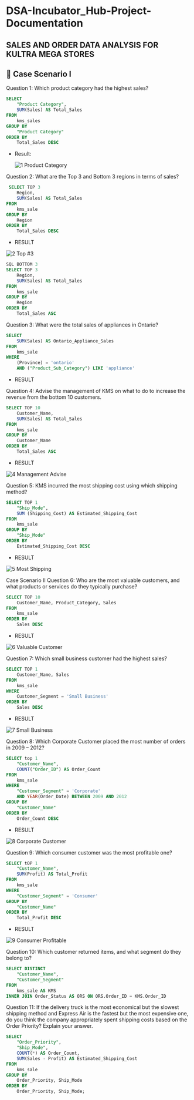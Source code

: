 # DSA-Incubator_Hub-Project-Documentation

## SALES AND ORDER DATA ANALYSIS FOR KULTRA MEGA STORES

## 📑 Case Scenario I
Question 1: Which product category had the highest sales?
        
``` SQL 
SELECT 
    "Product Category", 
    SUM(Sales) AS Total_Sales
FROM 
    kms_sales
GROUP BY 
    "Product Category"
ORDER BY 
    Total_Sales DESC 
```
- Result:

  ![1  Product Category](https://github.com/user-attachments/assets/450481c9-85a7-46ca-8e17-84b896b2afc2)

Question 2: What are the Top 3 and Bottom 3 regions in terms of sales?
``` SQL
 SELECT TOP 3
    Region, 
    SUM(Sales) AS Total_Sales
FROM 
    kms_sale
GROUP BY 
    Region
ORDER BY 
    Total_Sales DESC
```
- RESULT

![2  Top #3](https://github.com/user-attachments/assets/ad97c8e2-d6c4-4795-b89c-746f52e0ae70)

``` SQL
SQL BOTTOM 3
SELECT TOP 3
    Region, 
    SUM(Sales) AS Total_Sales
FROM 
    kms_sale
GROUP BY 
    Region
ORDER BY 
    Total_Sales ASC
```
Question 3: What were the total sales of appliances in Ontario?
``` SQL
SELECT 
    SUM(Sales) AS Ontario_Appliance_Sales
FROM 
    kms_sale
WHERE 
    (Province) = 'ontario'
    AND ("Product_Sub_Category") LIKE 'appliance'
````
- RESULT



Question 4: Advise the management of KMS on what to do to increase the revenue from the bottom 10 customers.
``` SQL
SELECT TOP 10
    Customer_Name, 
    SUM(Sales) AS Total_Sales
FROM 
    kms_sale
GROUP BY 
    Customer_Name
ORDER BY 
    Total_Sales ASC
```
- RESULT

![4  Management Advise](https://github.com/user-attachments/assets/51f0c0e7-fc8f-48b8-a46b-395663bbf341)

Question 5: KMS incurred the most shipping cost using which shipping method?
``` SQL
SELECT TOP 1
    "Ship_Mode", 
    SUM (Shipping_Cost) AS Estimated_Shipping_Cost
FROM 
    kms_sale
GROUP BY 
    "Ship_Mode"
ORDER BY 
    Estimated_Shipping_Cost DESC
```   
- RESULT

![5  Most Shipping](https://github.com/user-attachments/assets/b202e4d5-ad03-4614-914d-3de03ce25f46)

Case Scenario II
Question 6: Who are the most valuable customers, and what products or services do they typically purchase?
``` SQL
SELECT TOP 10
    Customer_Name, Product_Category, Sales
FROM
    kms_sale
ORDER BY
    Sales DESC
```
- RESULT

![6  Valuable Customer](https://github.com/user-attachments/assets/4fe9cb21-0847-4a64-b147-8412e471d3a5)

Question 7: Which small business customer had the highest sales?
``` SQL
SELECT TOP 1
    Customer_Name, Sales 
FROM 
    kms_sale
WHERE 
    Customer_Segment = 'Small Business'
ORDER BY 
    Sales DESC
```
- RESULT

![7  Small Business](https://github.com/user-attachments/assets/dc8cd2e4-ff1f-4620-88ac-6d6b0ceb715c)

Question 8: Which Corporate Customer placed the most number of orders in 2009 – 2012?
``` SQL
SELECT top 1
    "Customer_Name", 
    COUNT("Order_ID") AS Order_Count
FROM 
    kms_sale
WHERE 
    "Customer_Segment" = 'Corporate'
    AND YEAR(Order_Date) BETWEEN 2009 AND 2012
GROUP BY 
    "Customer_Name"
ORDER BY 
    Order_Count DESC
```
- RESULT

![8  Corporate Customer](https://github.com/user-attachments/assets/76c86255-dec2-48f9-a8e9-5624809c4fdf)

Question 9: Which consumer customer was the most profitable one?
```SQL
SELECT tOP 1
    "Customer_Name", 
    SUM(Profit) AS Total_Profit
FROM 
    kms_sale
WHERE 
    "Customer_Segment" = 'Consumer'
GROUP BY 
    "Customer_Name"
ORDER BY 
    Total_Profit DESC
```
- RESULT

![9  Consumer Profitable](https://github.com/user-attachments/assets/0524d339-0fbc-413f-a304-0a12141ff32b)

Question 10: Which customer returned items, and what segment do they belong to?
``` SQL
SELECT DISTINCT
    "Customer_Name", 
    "Customer_Segment"
FROM 
    kms_sale AS KMS
INNER JOIN Order_Status AS ORS ON ORS.Order_ID = KMS.Order_ID
```

Question 11: If the delivery truck is the most economical but the slowest shipping method and Express Air is the fastest but the most expensive one, do you think the company appropriately spent shipping costs based on the Order Priority? Explain your answer.
``` SQL
SELECT 
    "Order_Priority",
    "Ship_Mode",
    COUNT(*) AS Order_Count,
    SUM(Sales - Profit) AS Estimated_Shipping_Cost
FROM 
    kms_sale
GROUP BY 
    Order_Priority, Ship_Mode
ORDER BY 
    Order_Priority, Ship_Mode;
```

